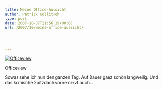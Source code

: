 ```yaml
---
title: Meine Office-Aussicht
author: Patrick Kollitsch
type: post
date: 2007-10-07T21:56:19+00:00
url: /2007/10/meine-office-aussicht/




---
```

<div class="flickr">
  <a href="http://www.flickr.com/photos/schreibblogade/1514652838/" title="Officeview"><img src="//farm3.static.flickr.com/2035/1514652838_5d8165d44c.jpg" alt="Officeview" /></a></p> 
  
  <p>
    Officeview
  </p>
</div>

Sowas sehe ich nun den ganzen Tag. Auf Dauer ganz sch&ouml;n langweilig. Und das komische Spitzdach vorne nervt auch&#8230;